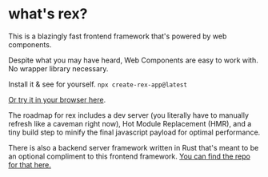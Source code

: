 # what's rex?

This is a blazingly fast frontend framework that's powered by web components.

Despite what you may have heard, Web Components are easy to work with. No wrapper library necessary.

Install it & see for yourself. `npx create-rex-app@latest`

[Or try it in your browser here](https://stackblitz.com/github/fromafrica/create-rex-app).


The roadmap for rex includes a dev server (you literally have to manually refresh like a caveman right now), Hot Module Replacement (HMR), and a tiny build step to minify the final javascript payload for optimal performance.

There is also a backend server framework written in Rust that's meant to be an optional compliment to this frontend framework. [You can find the repo for that here.](https://github.com/fromafrica/rexserver)